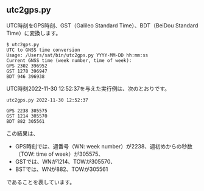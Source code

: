 ## utc2gps.py

UTC時刻をGPS時刻、GST（Galileo Standard Time）、BDT（BeiDou Standard Time）に変換します。

```
$ utc2gps.py
UTC to GNSS time conversion
Usage: /Users/sat/bin/utc2gps.py YYYY-MM-DD hh:mm:ss
Current GNSS time (week number, time of week):
GPS 2302 396952
GST 1278 396947
BDT 946 396938
```

UTC時刻2022-11-30 12:52:37を与えた実行例は、次のとおりです。

```
utc2gps.py 2022-11-30 12:52:37

GPS 2238 305575
GST 1214 305570
BDT 882 305561
```

この結果は、

- GPS時刻では、週番号（WN: week number）が2238、週初めからの秒数（TOW: time of week）が305575、
- GSTでは、WNが1214、TOWが305570、
- BSTでは、WNが882、TOWが305561

であることを表しています。
